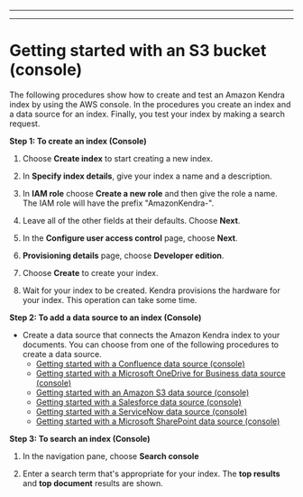 --------

--------

# Getting started with an S3 bucket \(console\)<a name="gs-console"></a>

The following procedures show how to create and test an Amazon Kendra index by using the AWS console\. In the procedures you create an index and a data source for an index\. Finally, you test your index by making a search request\. 

**Step 1: To create an index \(Console\)**

1. Choose **Create index** to start creating a new index\.

1. In **Specify index details**, give your index a name and a description\.

1. In **IAM role** choose **Create a new role** and then give the role a name\. The IAM role will have the prefix "AmazonKendra\-"\.

1. Leave all of the other fields at their defaults\. Choose **Next**\.

1. In the **Configure user access control** page, choose **Next**\.

1. **Provisioning details** page, choose **Developer edition**\.

1. Choose **Create** to create your index\.

1. Wait for your index to be created\. Kendra provisions the hardware for your index\. This operation can take some time\.<a name="gs-data-source"></a>

**Step 2: To add a data source to an index \(Console\)**
+ Create a data source that connects the Amazon Kendra index to your documents\. You can choose from one of the following procedures to create a data source\.
  + [Getting started with a Confluence data source \(console\)](getting-started-confluence.md)
  + [Getting started with a Microsoft OneDrive for Business data source \(console\)](getting-started-onedrive.md)
  + [Getting started with an Amazon S3 data source \(console\)](getting-started-s3.md)
  + [Getting started with a Salesforce data source \(console\)](getting-started-salesforce.md)
  + [Getting started with a ServiceNow data source \(console\)](getting-started-servicenow.md)
  + [Getting started with a Microsoft SharePoint data source \(console\)](getting-started-sharepoint.md)<a name="gs-search"></a>

**Step 3: To search an index \(Console\)**

1. In the navigation pane, choose **Search console**

1. Enter a search term that's appropriate for your index\. The **top results** and **top document** results are shown\.